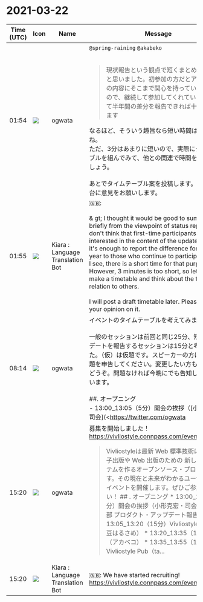 # 2021-03-22

|Time (UTC)|Icon|Name|Message|
|---|---|---|---|
|01:54|![](https://avatars.slack-edge.com/2019-11-22/845042642576_070441337abaca9fb7b3_72.png)|ogwata|`@spring-raining` `@akabeko`<br><br><blockquote>現状報告という観点で短くまとめるのは良いと思いました。初参加の方だとアップデートの内容にそこまで関心を持っていないと思うので、継続して参加してくれている方に向けて半年間の差分を報告できれば十分だと思います</blockquote>なるほど、そういう趣旨なら短い時間はありですね。<br>ただ、3分はあまりに短いので、実際にタイムテーブルを組んでみて、他との関連で時間を考えてみましょう。<br><br>あとでタイムテーブル案を投稿します。それを叩き台に意見をお願いします。|
|01:55|![](https://avatars.slack-edge.com/2021-03-01/1807880975282_5c8ad89e782096649baa_72.png)|Kiara : Language Translation Bot|🇬🇧:  <br><br>&amp; gt; I thought it would be good to summarize it briefly from the viewpoint of status report. I don't think that first-time participants are so interested in the content of the update, so I think it's enough to report the difference for half a year to those who continue to participate.<br>I see, there is a short time for that purpose.<br>However, 3 minutes is too short, so let's actually make a timetable and think about the time in relation to others.<br><br>I will post a draft timetable later. Please give us your opinion on it.|
|08:14|![](https://avatars.slack-edge.com/2019-11-22/845042642576_070441337abaca9fb7b3_72.png)|ogwata|イベントのタイムテーブルを考えてみました。<br><br>一般のセッションは前回と同じ25分、短くアップデートを報告するセッションは15分と考えました。（仮）は仮題です。スピーカーの方は正式な演題を申告してください。変更したい方も遠慮なくどうぞ。問題なければ今晩にでも告知しようと思います。<br><br>##. オープニング<br>- 13:00_13:05（5分）開会の挨拶（[小形克宏・司会](<https://twitter.com/ogwata|https://twitter.com/ogwata>)）<br><br>## 第1部 プロダクトのアップデート報告<br>- 13:05_13:20（15分）Vivliostyle CLI（仮）（[緑豆はるさめ](<https://twitter.com/spring_raining|https://twitter.com/spring_raining>)）<br>- 13:20_13:35（15分）VFM（仮）（[アカベコ](<https://twitter.com/akabekobeko|https://twitter.com/akabekobeko>)）<br>- 13:35_13:55（15分）Vivliostyle Pub（仮）（[takanakahiko](<https://twitter.com/takanakahiko|https://twitter.com/takanakahiko>)）<br>- 13:55_14:00（休憩5分）<br><br>## 第2部<br>- 14:00_14:25（25分）themeのハンズオン（仮）（[やましー](<https://twitter.com/yamasy1549|https://twitter.com/yamasy1549>)）<br>- 14:25_14:50（25分）Vivliostyle CLIのアップデート案（[高井 歩](<https://twitter.com/AyumuTakai|https://twitter.com/AyumuTakai>)）<br>- 14:50_15:15（25分）Vivliostyleはなにを目指すか——CSS Paged Media の実装（[村上真雄](<https://twitter.com/MurakamiShinyu|https://twitter.com/MurakamiShinyu>)）<br>- 15:15_15:20（休憩 5分）<br><br>## 第3部<br>- 15:20_15:45（25分）（募集枠1）<br>- 15:45_16:10（25分）（募集枠2）<br>- 16:10_16:35（25分）同人作家から見たVivliostyleへの期待（[逢賀サク](<https://twitter.com/ogs_52843|https://twitter.com/ogs_52843>)）<br>- 16:35_17:00（25分）Create Bookを使った旅行エッセイ本の制作（[小形克宏](<https://twitter.com/ogwata|https://twitter.com/ogwata>)）<br><br>## クロージング<br>- 17:00_17:20（15分）Q&amp;Aセッション<br>- 17:20_17:25（5分）終会の挨拶（[村上真雄](<https://twitter.com/MurakamiShinyu|https://twitter.com/MurakamiShinyu>)）|
|15:20|![](https://avatars.slack-edge.com/2019-11-22/845042642576_070441337abaca9fb7b3_72.png)|ogwata|募集を開始しました！<br><https://vivliostyle.connpass.com/event/208401/><br><blockquote>Vivliostyleは最新 Web 標準技術により、電子出版や Web 出版のための 新しい組版システムを作るオープンソース・プロジェクトです。その現在と未来がわかるユーザ／開発者イベントを開催します。ぜひご参加ください！ ## . オープニング * 13:00_13:05（5分）開会の挨拶（小形克宏・司会） ## 第1部 プロダクト・アップデート報告 * 13:05_13:20（15分）Vivliostyle CLI（緑豆はるさめ） * 13:20_13:35（15分）VFM（アカベコ） * 13:35_13:55（15分）Vivliostyle Pub（ta...</blockquote>|
|15:20|![](https://avatars.slack-edge.com/2021-03-01/1807880975282_5c8ad89e782096649baa_72.png)|Kiara : Language Translation Bot|🇬🇧: We have started recruiting!<br><https://vivliostyle.connpass.com/event/208401/>|
